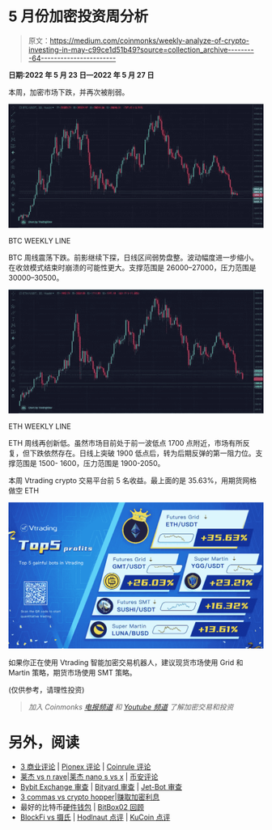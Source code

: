 # 5 月份加密投资周分析

> 原文：<https://medium.com/coinmonks/weekly-analyze-of-crypto-investing-in-may-c99ce1d51b49?source=collection_archive---------64----------------------->

**日期:2022 年 5 月 23 日—2022 年 5 月 27 日**

本周，加密市场下跌，并再次被削弱。

![](img/bee075d7011b1638af0b17cad537d494.png)

BTC WEEKLY LINE

BTC 周线震荡下跌。前影继续下探，日线区间弱势盘整。波动幅度进一步缩小。在收敛模式结束时崩溃的可能性更大。支撑范围是 26000–27000，压力范围是 30000–30500。

![](img/077e5168e1b79fb02af31644db513f13.png)

ETH WEEKLY LINE

ETH 周线再创新低。虽然市场目前处于前一波低点 1700 点附近，市场有所反复，但下跌依然存在。日线上突破 1900 低点后，转为后期反弹的第一阻力位。支撑范围是 1500- 1600，压力范围是 1900-2050。

本周 Vtrading crypto 交易平台前 5 名收益。最上面的是 35.63%，用期货网格做空 ETH

![](img/101cbb8459b350bdcdac8fa9bf975852.png)

如果你正在使用 Vtrading 智能加密交易机器人，建议现货市场使用 Grid 和 Martin 策略，期货市场使用 SMT 策略。

(仅供参考，请理性投资)

> *加入 Coinmonks* [*电报频道*](https://t.me/coincodecap) *和* [*Youtube 频道*](https://www.youtube.com/c/coinmonks/videos) *了解加密交易和投资*

# 另外，阅读

*   [3 商业评论](/coinmonks/3commas-review-an-excellent-crypto-trading-bot-2020-1313a58bec92) | [Pionex 评论](https://coincodecap.com/pionex-review-exchange-with-crypto-trading-bot) | [Coinrule 评论](/coinmonks/coinrule-review-2021-a-beginner-friendly-crypto-trading-bot-daf0504848ba)
*   [莱杰 vs n rave](/coinmonks/ledger-vs-ngrave-zero-7e40f0c1d694)|[莱杰 nano s vs x](/coinmonks/ledger-nano-s-vs-x-battery-hardware-price-storage-59a6663fe3b0) | [币安评论](/coinmonks/binance-review-ee10d3bf3b6e)
*   [Bybit Exchange 审查](/coinmonks/bybit-exchange-review-dbd570019b71) | [Bityard 审查](https://coincodecap.com/bityard-reivew) | [Jet-Bot 审查](https://coincodecap.com/jet-bot-review)
*   [3 commas vs crypto hopper](/coinmonks/3commas-vs-pionex-vs-cryptohopper-best-crypto-bot-6a98d2baa203)|[赚取加密利息](/coinmonks/earn-crypto-interest-b10b810fdda3)
*   最好的比特币[硬件钱包](/coinmonks/hardware-wallets-dfa1211730c6) | [BitBox02 回顾](/coinmonks/bitbox02-review-your-swiss-bitcoin-hardware-wallet-c36c88fff29)
*   [BlockFi vs 摄氏](/coinmonks/blockfi-vs-celsius-vs-hodlnaut-8a1cc8c26630) | [Hodlnaut 点评](/coinmonks/hodlnaut-review-best-way-to-hodl-is-to-earn-interest-on-your-bitcoin-6658a8c19edf) | [KuCoin 点评](https://coincodecap.com/kucoin-review)